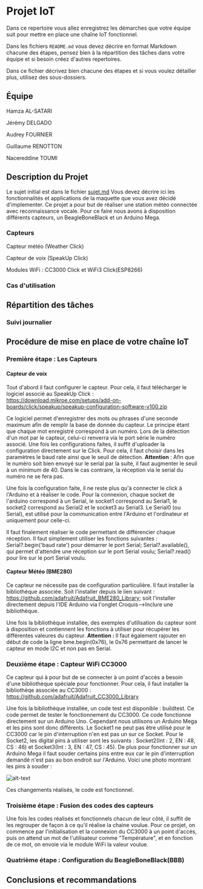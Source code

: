 # Projet IoT

Dans ce repertoire vous allez enregistrez les démarches que votre équipe suit
pour mettre en place une chaîne IoT fonctionnel.

Dans les fichiers `README.md` vous devez décrire en format Markdown chacune des étapes, pensez bien à la répartition des tâches dans votre équipe et si besoin créez d'autres repertoires.

Dans ce fichier décrivez bien chacune des étapes et si vous voulez détailler plus, utilisez des sous-dossiers.

## Équipe
Hamza AL-SATARI

Jérémy DELGADO

Audrey FOURNIER

Guillaume RENOTTON

Nacereddine TOUMI

## Description du Projet

Le sujet initial est dans le fichier [sujet.md](sujet.md)
Vous devez décrire ici les fonctionnalités et applications de la maquette que vous avez décidé d'implementer.
Ce projet a pour but de réaliser une station météo connectée avec reconnaissance vocale. Pour ce faire nous avons à disposition différents capteurs, un BeagleBoneBlack et un Arduino Mega.

### Capteurs

Capteur météo (Weather Click)

Capteur de voix (SpeakUp Click)

Modules WiFi : CC3000 Click et WiFi3 Click(ESP8266)

### Cas d'utilisation



## Répartition des tâches



### Suivi journalier



## Procédure de mise en place de votre chaîne IoT

### Première étape : Les Capteurs

#### Capteur de voix

Tout d'abord il faut configurer le capteur. Pour cela, il faut télécharger le logiciel associé au SpeakUp Click : https://download.mikroe.com/setups/add-on-boards/click/speakup/speakup-configuration-software-v100.zip

Ce logiciel permet d'enregistrer des mots ou phrases d'une seconde maximum afin de remplir la base de donnée du capteur. Le principe étant que chaque mot enregistré correspond à un numéro. Lors de la détection d'un mot par le capteur, celui-ci renverra via le port série le numéro associé. Une fois les configurations faites, il suffit d'uploader la configuration directement sur le Click. Pour cela, il faut choisir dans les paramètres le baud rate ainsi que le seuil de détection. <b>Attention</b> : Afin que le numéro soit bien envoyé sur le serial par la suite, il faut augmenter le seuil à un minimum de 40. Dans le cas contraire, la réception via le serial du numéro ne se fera pas.

Une fois la configuration faite, il ne reste plus qu'à connecter le click à l'Arduino et à réaliser le code. Pour la connexion, chaque socket de l'arduino correspond à un Serial, le socket1 correspond au Serial1, le socket2 correspond au Serial2 et le socket3 au Serial3. Le Serial0 (ou Serial), est utilisé pour la communication entre l'Arduino et l'ordinateur et uniquement pour celle-ci.

Il faut finalement réaliser le code permettant de différencier chaque réception. Il faut simplement utiliser les fonctions suivantes : Serial?.begin('baud rate') pour démarrer le port Serial; Serial?.available(), qui permet d'attendre une réception sur le port Serial voulu; Serial?.read() pour lire sur le port Serial voulu.


#### Capteur Météo (BME280)

Ce capteur ne nécessite pas de configuration particulière. Il faut installer la bibliothèque associée. Soit l'installer depuis le lien suivant : https://github.com/adafruit/Adafruit_BME280_Library; soit l'installer directement depuis l'IDE Arduino via l'onglet Croquis-->Inclure une bibliothèque.

Une fois la bibliothèque installée, des exemples d'utilisation du capteur sont à disposition et contiennent les fonctions à utiliser pour récupérer les différentes valeures du capteur. <b>Attention : </b>Il faut également rajouter en début de code la ligne bme.begin(0x76), le 0x76 permettant de lancer le capteur en mode I2C et non pas en Serial. 


### Deuxième étape : Capteur WiFi CC3000

Ce capteur qui à pour but de se connecter à un point d'accès a besoin d'une bibliothèque spéciale pour fonctionner. Pour cela, il faut installer la bibliothèqe associée au CC3000 : https://github.com/adafruit/Adafruit_CC3000_Library

Une fois la bibliothèque installée, un code test est disponible : buildtest. Ce code permet de tester le fonctionnement du CC3000. Ce code fonctionne directement sur un Arduino Uno. Cependant nous utilisons un Arduino Mega et les pins sont donc différents. Le Socket1 ne peut pas être utilisé pour le CC3000 car le pin d'interruption n'en est pas un sur ce Socket. Pour le Socket2, les digital pins à utiliser sont les suivants : Socket2(Int : 2, EN : 48, CS : 46) et Socket3(Int : 3, EN : 47, CS : 45).
De plus pour fonctionner sur un Arduino Mega il faut souder certains pins entre eux car le pin d'interruption demandé n'est pas au bon endroit sur l'Arduino. Voici une photo montrant les pins à souder : 

![alt-text](https://github.com/CPELyon/projet-iot-5a-2019-2020-jangh/blob/master/images/SoudageCC3000_LI.jpg)

Ces changements réalisés, le code est fonctionnel.

### Troisième étape : Fusion des codes des capteurs

Une fois les codes réalisés et fonctionnels chacun de leur côté, il suffit de les regrouper de façon à ce qu'il réalise la chaine voulue. Pour ce projet, on commence par l'initialisation et la connexion du CC3000 à un point d'accès, puis on attend un mot de l'utilisateur comme "Température", et en fonction de ce mot, on envoie via le module WiFi la valeur voulue.

### Quatrième étape : Configuration du BeagleBoneBlack(BBB)



## Conclusions et recommandations
